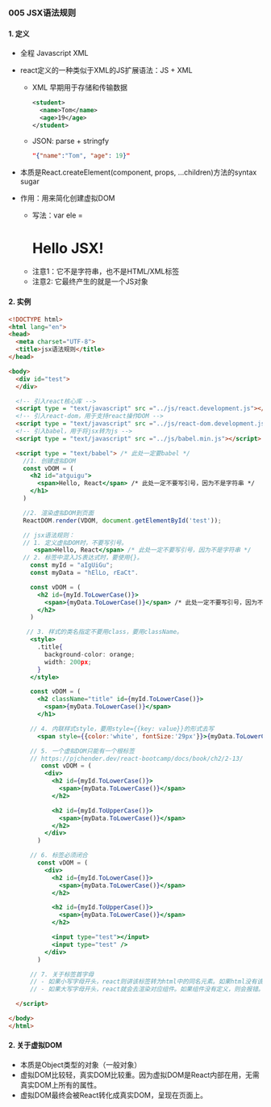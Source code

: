 ### 005 JSX语法规则

#### 1. 定义
  - 全程 Javascript XML
  - react定义的一种类似于XML的JS扩展语法：JS + XML
    - XML 早期用于存储和传输数据
      ```xml
      <student>
        <name>Tom</name>
        <age>19</age>
      </student>
      ```
    - JSON: parse + stringfy
      ```json
      "{"name":"Tom", "age": 19}"
      ```
    
  - 本质是React.createElement(component, props, ...children)方法的syntax sugar
  - 作用：用来简化创建虚拟DOM
    - 写法：var ele = <h1>Hello JSX!</h1>
    - 注意1：它不是字符串，也不是HTML/XML标签
    - 注意2: 它最终产生的就是一个JS对象

#### 2. 实例
  ```html
  <!DOCTYPE html>
  <html lang="en">
  <head>
    <meta charset="UTF-8">
    <title>jsx语法规则</title>
  </head>

  <body>
    <div id="test">
    </div>

    <!-- 引入react核心库 -->
    <script type = "text/javascript" src ="../js/react.development.js"></script>
    <!-- 引入react-dom，用于支持react操作DOM -->
    <script type = "text/javascript" src ="../js/react-dom.development.js"></script>
    <!-- 引入babel，用于将jsx转为js -->
    <script type = "text/javascript" src ="../js/babel.min.js"></script>

    <script type = "text/babel"> /* 此处一定要babel */
      //1. 创建虚拟DOM
      const vDOM = (
        <h2 id="atguigu">
          <span>Hello, React</span> /* 此处一定不要写引号，因为不是字符串 */
        </h1> 
      )

      //2. 渲染虚拟DOM到页面
      ReactDOM.render(VDOM, document.getElementById('test'));

      // jsx语法规则：
      // 1. 定义虚拟DOM时，不要写引号。
         <span>Hello, React</span> /* 此处一定不要写引号，因为不是字符串 */
      // 2. 标签中混入JS表达式时，要使用{}。
        const myId = "aIgUiGu";
        const myData = "hElLo, rEaCt".

        const vDOM = (
          <h2 id={myId.ToLowerCase()}>
            <span>{myData.ToLowerCase()}</span> /* 此处一定不要写引号，因为不是字符串 */
          </h2>
        )

       // 3. 样式的类名指定不要用class，要用className。
        <style>
          .title{
            background-color: orange;
            width: 200px;
          }
        </style>

        const vDOM = (
          <h2 className="title" id={myId.ToLowerCase()}>
            <span>{myData.ToLowerCase()}</span>
          </h1>

        // 4. 内联样式style，要用style={{key: value}}的形式去写
          <span style={{color:'white', fontSize:'29px'}}>{myData.ToLowerCase()}</span>

        // 5. 一个虚拟DOM只能有一个根标签
        // https://pjchender.dev/react-bootcamp/docs/book/ch2/2-13/
           const vDOM = (
            <div>
              <h2 id={myId.ToLowerCase()}>
                <span>{myData.ToLowerCase()}</span> 
              </h2>
  
              <h2 id={myId.ToUpperCase()}>
                <span>{myData.ToLowerCase()}</span>
              </h2>
            </div>
          )

        // 6. 标签必须闭合
          const vDOM = (
            <div>
              <h2 id={myId.ToLowerCase()}>
                <span>{myData.ToLowerCase()}</span> 
              </h2>
  
              <h2 id={myId.ToUpperCase()}>
                <span>{myData.ToLowerCase()}</span>
              </h2>
  
              <input type="test"></input>
              <input type="test" />
            </div>
          )

        // 7. 关于标签首字母
        // - 如果小写字母开头，react则讲该标签转为html中的同名元素。如果html没有该标签对应的同名元素，则会报错。
        // - 如果大写字母开头，react就会去渲染对应组件。如果组件没有定义，则会报错。

    </script>

  </body>
  </html>
  ```

#### 2. 关于虚拟DOM 
  - 本质是Object类型的对象（一般对象）
  - 虚拟DOM比较轻，真实DOM比较重。因为虚拟DOM是React内部在用，无需真实DOM上所有的属性。
  - 虚拟DOM最终会被React转化成真实DOM，呈现在页面上。
